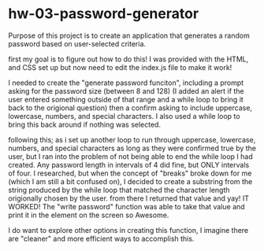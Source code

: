 # hw-03-password-generator

Purpose of this project is to create an application that generates a random password based on user-selected criteria.

first my goal is to figure out how to do this! I was provided with the HTML, and CSS set up but now need to edit the index.js file to make it work!

I needed to create the "generate password funciton", including a prompt asking for the password size (between 8 and 128) (I added an alert if the user entered something outside of that range and a while loop to bring it back to the origional question) then a confirm asking to include uppercase, lowercase, numbers, and special characters. I also used a while loop to bring this back around if nothing was selected.

following this; as i set up another loop to run through uppercase, lowercase, numbers, and special characters as long as they were confirmed true by the user, but I ran into the problem of not being able to end the while loop I had created. Any password length in intervals of 4 did fine, but ONLY intervals of four. I researched, but when the concept of "breaks" broke down for me (which I am still a bit confused on), I decided to create a substring from the string produced by the while loop that matched the character length origionally chosen by the user. from there I returned that value and yay! IT WORKED! The "write password" function was able to take that value and print it in the element on the screen so Awesome.

I do want to explore other options in creating this function, I imagine there are "cleaner" and more efficient ways to accomplish this.

